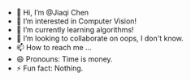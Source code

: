 - 👋 Hi, I’m @Jiaqi Chen
- 👀 I’m interested in Computer Vision!
- 🌱 I’m currently learning algorithms!
- 💞️ I’m looking to collaborate on oops, I don't know.
- 📫 How to reach me ...
- 😄 Pronouns: Time is money.
- ⚡ Fun fact: Nothing.

<!---
JiaqiChen815/JiaqiChen815 is a ✨ special ✨ repository because its `README.md` (this file) appears on your GitHub profile.
You can click the Preview link to take a look at your changes.
--->
